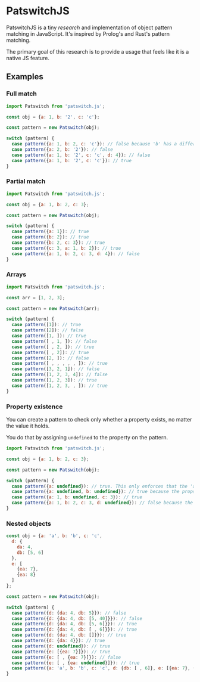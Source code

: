 # PatswitchJS

PatswitchJS is a tiny _research_ and implementation of object pattern matching in JavaScript. It's inspired by Prolog's and Rust's pattern matching.

The primary goal of this research is to provide a usage that feels like it is a native JS feature.


## Examples


### Full match

```js
import Patswitch from 'patswitch.js';

const obj = {a: 1, b: '2', c: 'c'};

const pattern = new Patswitch(obj);

switch (pattern) {
  case pattern({a: 1, b: 2, c: 'c'}): // false because 'b' has a different type
  case pattern({a: 2, b: '2'}): // false
  case pattern({a: 1, b: '2', c: 'c', d: 4}): // false
  case pattern({a: 1, b: '2', c: 'c'}): // true
}
```

### Partial match

```js
import Patswitch from 'patswitch.js';

const obj = {a: 1, b: 2, c: 3};

const pattern = new Patswitch(obj);

switch (pattern) {
  case pattern({a: 1}): // true
  case pattern({b: 2}): // true
  case pattern({b: 2, c: 3}): // true
  case pattern({c: 3, a: 1, b: 2}): // true
  case pattern({a: 1, b: 2, c: 3, d: 4}): // false
}
```

### Arrays

```js
import Patswitch from 'patswitch.js';

const arr = [1, 2, 3];

const pattern = new Patswitch(arr);

switch (pattern) {
  case pattern([1]): // true
  case pattern([2]): // false
  case pattern([1, ]): // true
  case pattern([ , 1, ]): // false
  case pattern([ , 2, ]): // true
  case pattern([ , 2]): // true
  case pattern([2, ]): // false
  case pattern([ , , , , , ]): // true
  case pattern([3, 2, 1]): // false
  case pattern([1, 2, 3, 4]): // false
  case pattern([1, 2, 3]): // true
  case pattern([1, 2, 3, , ]): // true
}
```

### Property existence

You can create a pattern to check only whether a property exists, no matter the value it holds.

You do that by assigning `undefined` to the property on the pattern.

```js
import Patswitch from 'patswitch.js';

const obj = {a: 1, b: 2, c: 3};

const pattern = new Patswitch(obj);

switch (pattern) {
  case pattern({a: undefined}): // true. This only enforces that the 'a' prop exists, no matter its value
  case pattern({a: undefined, b: undefined}): // true because the props 'a' and 'b' exist
  case pattern({a: 1, b: undefined, c: 3}): // true
  case pattern({a: 1, b: 2, c: 3, d: undefined}): // false because the prop 'd' does not exist
}
```

### Nested objects

```js
const obj = {a: 'a', b: 'b', c: 'c',
  d: {
    da: 4,
    db: [5, 6]
  },
  e: [
    {ea: 7},
    {ea: 8}
  ]
};

const pattern = new Patswitch(obj);

switch (pattern) {
  case pattern({d: {da: 4, db: 5}}): // false
  case pattern({d: {da: 4, db: [5, 40]}}): // false
  case pattern({d: {da: 4, db: [5, 6]}}): // true
  case pattern({d: {da: 4, db: [ , 6]}}): // true
  case pattern({d: {da: 4, db: []}}): // true
  case pattern({d: {da: 4}}): // true
  case pattern({d: undefined}): // true
  case pattern({e: [{ea: 7}]}): // true
  case pattern({e: [ , {ea: 7}]}): // false
  case pattern({e: [ , {ea: undefined}]}): // true
  case pattern({a: 'a', b: 'b', c: 'c', d: {db: [ , 6]}, e: [{ea: 7}, {ea: 8}]}): // true
}
```
